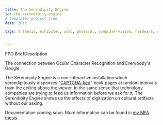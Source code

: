 ```yaml
---
title: The Serendipity Engine
id: the-serendipity-engine
# template: project.jade
date: 2012

tags: [ thesis, exhibited, ucsc, physical, computer-vision, hardware, software, microcontrollers, mechatronics, arduino ]


---
```


FPO BriefDescription

The connection between Ocular Character Recognition and Everybody's Google.

The Serendipity Engine is a non-interactive installation which serendipitously dispenses "[CAPTCHA-fied](/portfolio/ocular-character-recognition/)" book pages at random intervals from the ceiling above the viewer.  In the same sense that technology companies are trying to feed us information before we ask for it, The Serendipity Engine shows us the effects of digitization on cultural artifacts without our asking.  

Documentation coming soon. More information can be found in [my MFA thesis](/thesis.html).
